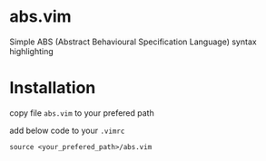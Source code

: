 # abs.vim
Simple ABS (Abstract Behavioural Specification Language) syntax highlighting 

# Installation 
copy file `abs.vim` to your prefered path

add below code to your `.vimrc`
```
source <your_prefered_path>/abs.vim
```
